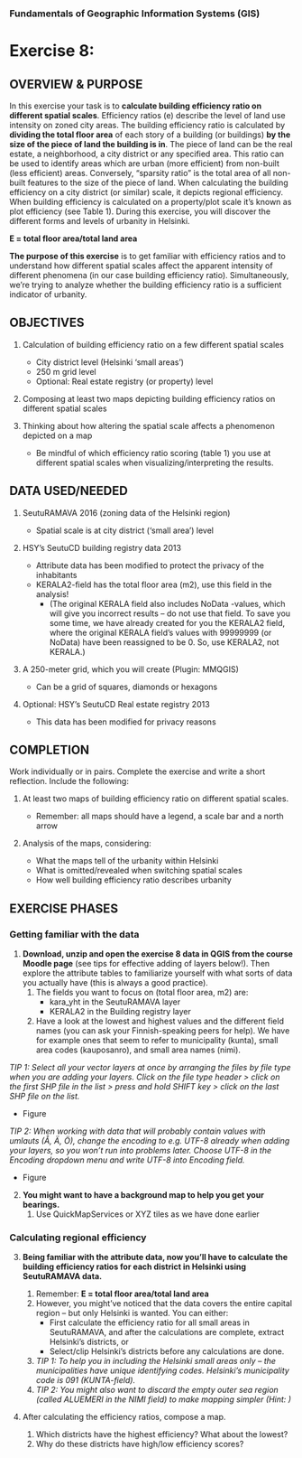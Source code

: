 ### Fundamentals of Geographic Information Systems (GIS)

# Exercise 8:

## OVERVIEW & PURPOSE

In this exercise your task is to **calculate building efficiency ratio on different spatial scales**. Efficiency ratios (e) describe the level of land use intensity on zoned city areas. The building efficiency ratio is calculated by **dividing the total floor area** of each story of a building (or buildings) **by the size of the piece of land the building is in**. The piece of land can be the real estate, a neighborhood, a city district or any specified area. This ratio can be used to identify areas which are urban (more efficient) from non-built (less efficient) areas. Conversely, “sparsity ratio” is the total area of all non-built features to the size of the piece of land. When calculating the building efficiency on a city district (or similar) scale, it depicts regional efficiency. When building efficiency is calculated on a property/plot scale it’s known as plot efficiency (see Table 1). During this exercise, you will discover the different forms and levels of urbanity in Helsinki.

**E = total floor area/total land area**

**The purpose of this exercise** is to get familiar with efficiency ratios and to understand how different spatial scales affect the apparent intensity of different phenomena (in our case building efficiency ratio). Simultaneously, we’re trying to analyze whether the building efficiency ratio is a sufficient indicator of urbanity.


## OBJECTIVES

1. Calculation of building efficiency ratio on a few different spatial scales
	
	- City district level (Helsinki ‘small areas’)
	- 250 m grid level
	- Optional: Real estate registry (or property) level

2. Composing at least two maps depicting building efficiency ratios on different spatial scales

3. Thinking about how altering the spatial scale affects a phenomenon depicted on a map
	
	- Be mindful of which efficiency ratio scoring (table 1) you use at different spatial scales when visualizing/interpreting the results.

## DATA USED/NEEDED

1. SeutuRAMAVA 2016 (zoning data of the Helsinki region)

	- Spatial scale is at city district (‘small area’) level

2. HSY’s SeutuCD building registry data 2013

	- Attribute data has been modified to protect the privacy of the inhabitants
	-  KERALA2-field has the total floor area (m2), use this field in the analysis!
		- (The original KERALA field also includes NoData -values, which will give you incorrect results – do not use that field. To save you some time, we have already created for you the KERALA2 field, where the original KERALA field’s values with 99999999 (or NoData) have been reassigned to be 0. So, use KERALA2, not KERALA.)

3. A 250-meter grid, which you will create (Plugin: MMQGIS)
	- Can be a grid of squares, diamonds or hexagons

4. Optional: HSY’s SeutuCD Real estate registry 2013
	- This data has been modified for privacy reasons

## COMPLETION

Work individually or in pairs. Complete the exercise and write a short reflection. Include the following:
1. At least two maps of building efficiency ratio on different spatial scales.
	- Remember: all maps should have a legend, a scale bar and a north arrow

2. Analysis of the maps, considering:
	-  What the maps tell of the urbanity within Helsinki
	-  What is omitted/revealed when switching spatial scales
	-  How well building efficiency ratio describes urbanity

## EXERCISE PHASES

### Getting familiar with the data

1. **Download, unzip and open the exercise 8 data in QGIS from the course Moodle page** (see tips for effective adding of layers below!). 
Then explore the attribute tables to familiarize yourself with what sorts of data you actually have (this is always a good practice).
	1. The fields you want to focus on (total floor area, m2) are: 
		- kara_yht in the SeutuRAMAVA layer
		- KERALA2 in the Building registry layer
	2.  Have a look at the lowest and highest values and the different field names (you can ask your Finnish-speaking peers for help). We have for example ones that seem to refer to municipality (kunta), small area codes (kauposanro), and  small area names (nimi).

*TIP 1: Select all your vector layers at once by arranging the files by file type when you are adding your layers. Click on the file type header > click on the first SHP file in the list > press and hold SHIFT key > click on the last SHP file on the list.*

- Figure

*TIP 2: When working with data that will probably contain values with umlauts (Å, Ä, Ö), change the encoding to e.g. UTF-8 already when adding your layers, so you won’t run into problems later. Choose UTF-8 in the Encoding dropdown menu and write UTF-8 into Encoding field.*

- Figure

2. **You might want to have a background map to help you get your bearings.**
	1. Use QuickMapServices or XYZ tiles as we have done earlier

### Calculating regional efficiency

3. **Being familiar with the attribute data, now you’ll have to calculate the building efficiency ratios for each district in Helsinki using SeutuRAMAVA data.**
	1. Remember: **E = total floor area/total land area**
	2. However, you might’ve noticed that the data covers the entire capital region – but only Helsinki is wanted. You can either:
		- First calculate the efficiency ratio for all small areas in SeutuRAMAVA, and after the calculations are complete, extract Helsinki’s districts, or
		- Select/clip Helsinki’s districts before any calculations are done.
	3. *TIP 1: To help you in including the Helsinki small areas only – the municipalities have unique identifying codes. Helsinki’s municipality code is 091 (KUNTA-field).*
	4. *TIP 2: You might also want to discard the empty outer sea region (called ALUEMERI in the NIMI field) to make mapping simpler (Hint: )*

4. After calculating the efficiency ratios, compose a map.
	1. Which districts have the highest efficiency? What about the lowest?
	2. Why do these districts have high/low efficiency scores?


<!--stackedit_data:
eyJkaXNjdXNzaW9ucyI6eyJySUlNQ2tUNkZLbkt2V1RKIjp7In
N0YXJ0IjoxMDk4LCJlbmQiOjExMzgsInRleHQiOiIqKkUgPSB0
b3RhbCBmbG9vciBhcmVhL3RvdGFsIGxhbmQgYXJlYSoqIn0sIl
VzR3N3d05pWVVDdnRLR0giOnsic3RhcnQiOjQzODUsImVuZCI6
NDM5MywidGV4dCI6Ii0gRmlndXJlIn0sIjFNdzdXY1p0dG16dm
ZPb3EiOnsic3RhcnQiOjQ2NzEsImVuZCI6NDY3OSwidGV4dCI6
Ii0gRmlndXJlIn0sImk1cldmZjgwSFJ5WGJydFAiOnsic3Rhcn
QiOjM1MTksImVuZCI6MzUyNSwidGV4dCI6Ik1vb2RsZSJ9LCJ5
ZnRIZXhDTURheG5vWVM5Ijp7InN0YXJ0Ijo1NzI3LCJlbmQiOj
U3MzEsInRleHQiOiJIaW50In0sIno3Y25CUFlad0NqWFdIY3ci
Onsic3RhcnQiOjQxMjcsImVuZCI6NDM4MywidGV4dCI6IipUSV
AgMTogU2VsZWN0IGFsbCB5b3VyIHZlY3RvciBsYXllcnMgYXQg
b25jZSBieSBhcnJhbmdpbmcgdGhlIGZpbGVzIGJ5IGZpbGUgdH
nigKYifSwiSHJHZ01qMjQ1ZEN1OWt5TiI6eyJzdGFydCI6NDM5
NSwiZW5kIjo0NjY5LCJ0ZXh0IjoiKlRJUCAyOiBXaGVuIHdvcm
tpbmcgd2l0aCBkYXRhIHRoYXQgd2lsbCBwcm9iYWJseSBjb250
YWluIHZhbHVlcyB3aXRoIHVtbGF1dHMgKOKApiJ9fSwiY29tbW
VudHMiOnsiTkx0NGdOWldNZ0owT3psbiI6eyJkaXNjdXNzaW9u
SWQiOiJySUlNQ2tUNkZLbkt2V1RKIiwic3ViIjoiZ2g6NDAzMD
Q3ODgiLCJ0ZXh0IjoiQWRkIGRpYWdyYW0iLCJjcmVhdGVkIjox
Njg3ODQ2NDM0MjYwfSwiZ2FudkszTkVLRjNuQ0lZNSI6eyJkaX
NjdXNzaW9uSWQiOiJVc0dzd3dOaVlVQ3Z0S0dIIiwic3ViIjoi
Z2g6NDAzMDQ3ODgiLCJ0ZXh0IjoiQWRkIHBpY3R1cmUiLCJjcm
VhdGVkIjoxNjg3ODQ2OTMyNjgzfSwiN0dGU3hTVnVqRVlxblFZ
ViI6eyJkaXNjdXNzaW9uSWQiOiIxTXc3V2NadHRtenZmT29xIi
wic3ViIjoiZ2g6NDAzMDQ3ODgiLCJ0ZXh0IjoiQWRkIHBpY3R1
cmUiLCJjcmVhdGVkIjoxNjg3ODQ2OTM3NTQ2fSwiOGtOb29WWX
Frb285VDJzWSI6eyJkaXNjdXNzaW9uSWQiOiJpNXJXZmY4MEhS
eVhicnRQIiwic3ViIjoiZ2g6NDAzMDQ3ODgiLCJ0ZXh0IjoiRm
l4IHJlZmVyZW5jZSIsImNyZWF0ZWQiOjE2ODc4NDY5OTEzNTV9
LCJEN1pteklwT3FyUWFyOXlWIjp7ImRpc2N1c3Npb25JZCI6In
lmdEhleENNRGF4bm9ZUzkiLCJzdWIiOiJnaDo0MDMwNDc4OCIs
InRleHQiOiJBZGQgcmVmZXJlbmNlIiwiY3JlYXRlZCI6MTY4Nz
g0NzIwMDMxNH0sImtiU25YNHN6cWdhSmJzUGwiOnsiZGlzY3Vz
c2lvbklkIjoiejdjbkJQWVp3Q2pYV0hjdyIsInN1YiI6ImdoOj
QwMzA0Nzg4IiwidGV4dCI6Ik1vdmUgdG8gZWFybGllciBpbiBj
b3Vyc2UiLCJjcmVhdGVkIjoxNjg3ODQ3MjkzODQzfSwieW1Ebm
dNakVDSWVRUnliTSI6eyJkaXNjdXNzaW9uSWQiOiJIckdnTWoy
NDVkQ3U5a3lOIiwic3ViIjoiZ2g6NDAzMDQ3ODgiLCJ0ZXh0Ij
oiTW92ZSB0byBlYXJsaWVyIGluIGNvdXJzZSIsImNyZWF0ZWQi
OjE2ODc4NDcyOTc2NTF9fSwiaGlzdG9yeSI6Wy0xNjMyMzE4MD
I2XX0=
-->